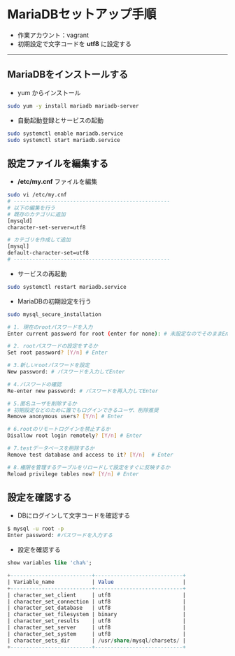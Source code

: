 # MariaDBセットアップ手順  

* 作業アカウント：vagrant
* 初期設定で文字コードを __utf8__ に設定する

***

## MariaDBをインストールする  

* yum からインストール  

```bash
sudo yum -y install mariadb mariadb-server
```

* 自動起動登録とサービスの起動

```bash
sudo systemctl enable mariadb.service
sudo systemctl start mariadb.service
```

## 設定ファイルを編集する  

* __/etc/my.cnf__ ファイルを編集

```bash
sudo vi /etc/my.cnf
# --------------------------------------------------
# 以下の編集を行う
# 既存のカテゴリに追加
[mysqld]
character-set-server=utf8

# カテゴリを作成して追加
[mysql]
default-character-set=utf8
# --------------------------------------------------
```

* サービスの再起動  

```bash
sudo systemctl restart mariadb.service
```

* MariaDBの初期設定を行う  

```bash
sudo mysql_secure_installation

# 1. 現在のrootパスワードを入力  
Enter current password for root (enter for none): # 未設定なのでそのままEnter

# 2. rootパスワードの設定をするか
Set root password? [Y/n] # Enter

# 3.新しいrootパスワードを設定
New password: # パスワードを入力してEnter

# 4.パスワードの確認
Re-enter new password: # パスワードを再入力してEnter

# 5.匿名ユーザを削除するか
# 初期設定などのために誰でもログインできるユーザ、削除推奨
Remove anonymous users? [Y/n] # Enter

# 6.rootのリモートログインを禁止するか
Disallow root login remotely? [Y/n] # Enter

# 7.testデータベースを削除するか
Remove test database and access to it? [Y/n]  # Enter

# 8.権限を管理するテーブルをリロードして設定をすぐに反映するか
Reload privilege tables now? [Y/n] # Enter
```

## 設定を確認する  

* DBにログインして文字コードを確認する

```bash
$ mysql -u root -p
Enter password: #パスワードを入力する
```

* 設定を確認する  

```sql
show variables like 'cha%';

+--------------------------+----------------------------+
| Variable_name            | Value                      |
+--------------------------+----------------------------+
| character_set_client     | utf8                       |
| character_set_connection | utf8                       |
| character_set_database   | utf8                       |
| character_set_filesystem | binary                     |
| character_set_results    | utf8                       |
| character_set_server     | utf8                       |
| character_set_system     | utf8                       |
| character_sets_dir       | /usr/share/mysql/charsets/ |
+--------------------------+----------------------------+
```

